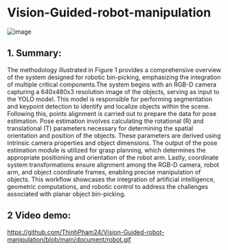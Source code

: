 # Vision-Guided-robot-manipulation
![image](https://github.com/user-attachments/assets/d3b18838-4b27-4e41-87df-fac36fec3a07)

## 1. Summary:

The methodology illustrated in Figure 1 provides a comprehensive overview of the system designed for robotic bin-picking, emphasizing the integration of multiple critical components.The system begins with an RGB-D camera capturing a 640x480x3 resolution image of the objects, serving as input to the YOLO model. This model is responsible for performing segmentation and keypoint detection to identify and localize objects within the scene. Following this, points alignment is carried out to prepare the data for pose estimation. Pose estimation involves calculating the rotational (R) and translational (T) parameters necessary for determining the spatial orientation and position of the objects. These parameters are derived using intrinsic camera properties and object dimensions. The output of the pose estimation module is utilized for grasp planning, which determines the appropriate positioning and orientation of the robot arm. Lastly, coordinate system transformations ensure alignment among the RGB-D camera, robot arm, and object coordinate frames, enabling precise manipulation of objects. This workflow showcases the integration of artificial intelligence, geometric computations, and robotic control to address the challenges associated with planar object bin-picking.

## 2 Video demo:
https://github.com/ThinhPham24/Vision-Guided-robot-manipulation/blob/main/document/robot.gif

